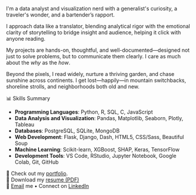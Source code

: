 <!--
I am a data analyst and visualization specialist driven by curiosity, creativity, and a dedication to lifelong learning. A versatile generalist with expertise in Python and a broad analytical toolkit, I bring a passion for solving complex problems and meticulous attention to detail to every project. My diverse experiences—spanning two advanced degrees, extensive global travel, and a decade in hospitality—have sharpened my adaptability, communication skills, and ability to build rapport with people from all walks of life. I thrive on learning, synthesizing knowledge across disciplines, and delivering clear, impactful insights.

“I arise in the morning torn between a desire to improve (or save) the world and a desire to enjoy (or savor) the world. This makes it hard to plan the day.” - E.B. White
-->

<!-- I'm a data analyst and visualization geek with a generalist's brain, a traveler's soul, and a bartender’s heart. I love puzzles—especially the kind hidden inside messy datasets. With Python in one hand and Plotly in the other, I bring structure to chaos and tell stories with data that people actually want to read.

When I'm not doing that, I'm probably devouring books, tending a garden, chasing sunlight across continents, or wandering through a new city with curiosity as my compass. -->

I'm a data analyst and visualization nerd with a generalist's curiosity, a traveler's wonder, and a bartender’s rapport. 

I approach data like a translator, blending analytical rigor with the emotional clarity of storytelling to bridge insight and audience, helping it click with anyone reading. 

My projects are hands-on, thoughtful, and well-documented—designed not just to solve problems, but to communicate them clearly. I care as much about the *why* as the *how*.

Beyond the pixels, I read widely, nurture a thriving garden, and chase sunshine across continents. I get lost—happily—in mountain switchbacks, shoreline strolls, and neighborhoods both old and new.

<!-- <details> -->
<summary>📊 Skills Summary</summary>

- **Programming Languages**: Python, R, SQL, C, JavaScript
- **Data Analysis and Visualization**: Pandas, Matplotlib, Seaborn, Plotly, Tableau
- **Databases**: PostgreSQL, SQLite, MongoDB
- **Web Development**: Flask, Django, Dash, HTML5, CSS/Sass, Beautiful Soup
- **Machine Learning**: Scikit-learn, XGBoost, SHAP, Keras, TensorFlow
- **Development Tools**: VS Code, RStudio, Jupyter Notebook, Google Colab, Git, GitHub
<!-- </details> -->

🔗 Check out my <a href="https://johbry17.github.io/portfolio/index.html" target="_blank">portfolio</a>.  
📄 Download my <a href="./Johns_Bryan_C_CV.pdf" target="_blank">resume (PDF)</a>  
📧 [Email](mailto:bryan.johns.official@gmail.com) me •
Connect on [LinkedIn](https://linkedin.com/in/b-johns)

<!--
By day, I wrangle data. By night (and weekends), I’m an explorer—of books, trails, cities, and ideas. I'm a data analyst and visualization specialist who thrives on learning, solving, and making the complex clear. My path has taken me through two Master’s degrees, five continents, countless datasets, and a surprising number of cocktail shakers. Each step sharpened my people skills, problem-solving mindset, and thirst for understanding.

I’m happiest where curiosity meets impact—and where data can help us understand and improve the world we live in.
-->

<!--
I’m a data analyst and visualization specialist with a passion for uncovering insights and solving meaningful problems. A curious and detail-oriented generalist, I work primarily in Python and bring a broad analytical toolkit to the table. My background spans two advanced degrees, global experience across five continents, and a decade in hospitality—sharpening my communication, adaptability, and people skills. I specialize in turning complexity into clarity, bridging data and decision-making.

Outside of work, I recharge through reading, travel, hiking, and exploring new places. I’m always learning—whether through a great book, a bike ride, or a new dataset.
-->

<!--
**johbry17/johbry17** is a ✨ _special_ ✨ repository because its `README.md` (this file) appears on your GitHub profile.

Here are some ideas to get you started:

- 🔭 I’m currently working on ...
- 🌱 I’m currently learning ...
- 👯 I’m looking to collaborate on ...
- 🤔 I’m looking for help with ...
- 💬 Ask me about ...
- 📫 How to reach me: ...
- 😄 Pronouns: ...
- ⚡ Fun fact: ...
-->
